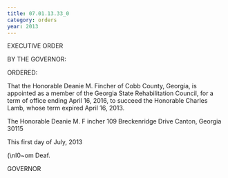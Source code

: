 ```yaml
---
title: 07.01.13.33_0
category: orders
year: 2013
---
```

 

EXECUTIVE ORDER

BY THE GOVERNOR:

ORDERED:

That the Honorable Deanie M. Fincher of Cobb County, Georgia, is
appointed as a member of the Georgia State Rehabilitation Council,
for a term of office ending April 16, 2016, to succeed the
Honorable Charles Lamb, whose term expired April 16, 2013.

The Honorable Deanie M. F incher
109 Breckenridge Drive
Canton, Georgia 30115

This first day of July, 2013

\(\nI0~om Deaf.

GOVERNOR

